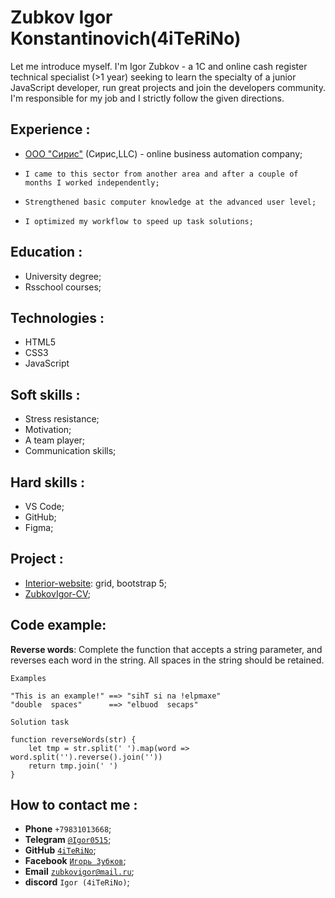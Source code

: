 # Zubkov Igor Konstantinovich(4iTeRiNo)
Let me introduce myself. I'm Igor Zubkov - a 1C and online cash register technical specialist (>1 year) seeking to learn the specialty of a junior JavaScript developer, run great projects and join the developers community. I'm responsible for my job and I strictly follow the given directions.

## Experience :
* [ООО "Сирис"](https://mysiris.ru/) (Сирис,LLC) - online business automation company; 
-     I came to this sector from another area and after a couple of months I worked independently;
-     Strengthened basic computer knowledge at the advanced user level;
-     I optimized my workflow to speed up task solutions;

## Education :
-	University degree;
- Rsschool courses;

## Technologies :
- HTML5
- CSS3
- JavaScript

## Soft skills :
- Stress resistance;
- Motivation;
- A team player;
- Communication skills;

## Hard skills : 
- VS Code;
- GitHub;
- Figma;

## Project :
- [Interior-website](https://4iterino.github.io/Interior-sait/): grid, bootstrap 5;
- [ZubkovIgor-CV]();

## Code example:
**Reverse words**: Complete the function that accepts a string parameter, and reverses each word in the string. All spaces in the string should be retained.

```
Examples

"This is an example!" ==> "sihT si na !elpmaxe"
"double  spaces"      ==> "elbuod  secaps"

```

```
Solution task

function reverseWords(str) {
	let tmp = str.split(' ').map(word => word.split('').reverse().join(''))
	return tmp.join(' ')
}
```

## How to contact me :
- **Phone** `+79831013668`;
- **Telegram** [`@Igor0515`](https//t.me/Igor0515);
- **GitHub** [`4iTeRiNo`](https://github.com/4iTeRiNo);
- **Facebook** [`Игорь Зубков`](https://www.facebook.com/profile.php?id=100010166471923);
- **Email** [`zubkovigor@mail.ru`](https://e.mail.ru/inbox);
- **discord** `Igor (4iTeRiNo)`;